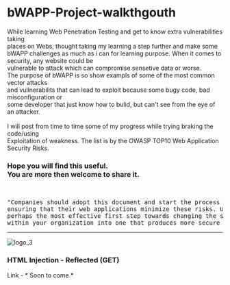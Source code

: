# bWAPP-Project-walkthgouth
While learning Web Penetration Testing and get to know extra vulnerabilities taking<br>
places on Webs, thought taking my learning a step further and make some<br>
bWAPP challenges as much as i can for learning purpose. When it comes to security, any website could be<br>
vulnerable to attack which can compromise sensetive data or worse.<br>
The purpose of bWAPP is so show exampls of some of the most common vector attacks<br>
and vullnerabilits that can lead to exploit because some bugy code, bad misconfiguration or<br>
some developer that just know how to bulid, but can't see from the eye of an attacker.<br>
<br>
I will post from time to time some of my progress while trying braking the code/using<br>
Exploitation of weakness. The list is by the OWASP TOP10 Web Application Security Risks.<br>
<h3>Hope you will find this useful.<br>
You are more then welcome to share it.</h3>
<br>
<pre>"Companies should adopt this document and start the process of
ensuring that their web applications minimize these risks. Using the OWASP Top 10 is
perhaps the most effective first step towards changing the software development culture
within your organization into one that produces more secure code."</pre>

----------------------------------------------------------------
![logo_3](https://user-images.githubusercontent.com/90532971/188336585-80f93458-308b-42fd-b67a-e04463f3527c.png)

<h3>HTML Injection - Reflected (GET)</h3>
Link - * Soon to come *
